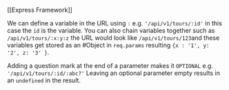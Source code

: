 [[Express Framework]]

We can define a variable in the URL using `:` e.g. `'/api/v1/tours/:id'` in this case the `id` is the variable.  You can also chain  variables together such as `/api/v1/tours/:x:y:z` the URL would look like `/api/v1/tours/123`and these variables get stored as an #Object in `req.params` resulting `{x : '1', y: '2', z: '3' }`.

Adding a question mark at the end of a parameter makes it `OPTIONAL` e.g. `'/api/v1/tours/:id/:abc?'` Leaving an optional parameter empty results in an `undefined` in the result.


